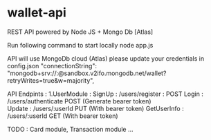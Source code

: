 # wallet-api
REST API powered by Node JS + Mongo Db  [Atlas]

Run following command to start locally 
node app.js 


API will use MongoDb cloud (Atlas) 
please update your credentials in config.json
 "connectionString":  "mongodb+srv://<atlasusername>:<atlaspass>@sandbox.v2ifo.mongodb.net/wallet?retryWrites=true&w=majority",
 
 API Endpints :
 1.UserModule : 
 SignUp      : /users/register : POST
 Login       : /users/authenticate   POST (Generate bearer token)   
 Update      : /users/:userId PUT (With bearer token)
 GetUserInfo : /users/:userId GET (With bearer token)
 
 TODO : Card module, Transaction module ...
 
